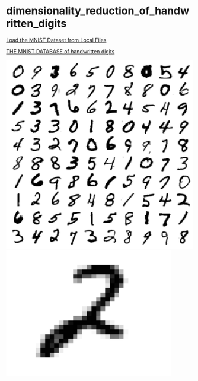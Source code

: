 # dimensionality_reduction_of_handwritten_digits


[Load the MNIST Dataset from Local Files](http://rasbt.github.io/mlxtend/user_guide/data/loadlocal_mnist/)


[THE MNIST DATABASE of handwritten digits](http://yann.lecun.com/exdb/mnist/)


![handwritten_digits](https://github.com/NoriKaneshige/dimensionality_reduction_of_handwritten_digits/blob/master/handwritten_digits.png)
![handwritten_digits_2](https://github.com/NoriKaneshige/dimensionality_reduction_of_handwritten_digits/blob/master/handwritten_digits_2.png)
